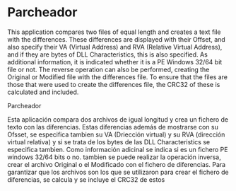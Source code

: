# Parcheador
This application compares two files of equal length and creates a text file with the differences. These differences are displayed with their Offset, and also specify their VA (Virtual Address) and RVA (Relative Virtual Address), and if they are bytes of DLL Characteristics, this is also specified.
As additional information, it is indicated whether it is a PE Windows 32/64 bit file or not.
The reverse operation can also be performed, creating the Original or Modified file with the differences file. To ensure that the files are those that were used to create the differences file, the CRC32 of these is calculated and included.


Parcheador

Esta aplicación compara dos archivos de igual longitud y crea un fichero de texto con las diferencias. Estas diferencias además de mostrarse con su Ofsset, se especifica tambien su VA (Driección virtual) y su RVA (dirección virtual relativa) y si se trata de los bytes de las DLL Characteristics se especifica tambien.
Como información adicinal se indica si es un fichero PE windows 32/64 bits o no.
tambien se puede realizar la operación inversa, crear el archivo Original o el Modificado con el fichero de diferencias. Para garantizar que los archivos son los que se utilizaron para crear el fichero de diferencias, se calcula y se incluye el CRC32 de estos
